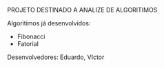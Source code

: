 PROJETO DESTINADO A ANALIZE DE ALGORITIMOS

Algoritimos já desenvolvidos:

 - Fibonacci
 - Fatorial

Desenvolvedores: Eduardo, VIctor
